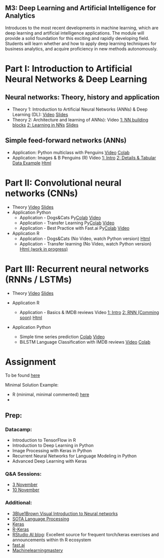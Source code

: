 ## M3: Deep Learning and Artificial Intelligence for Analytics
Introduces to the most recent developments in machine learning, which are deep learning and artificial intelligence applications. The module will provide a solid foundation for this exciting and rapidly developing field. Students will learn whether and how to apply deep learning techniques for business analytics, and acquire proficiency in new methods autonomously.

# Part I: Introduction to Artificial Neural Networks & Deep Learning

## Neural networks: Theory, history and application

* Theory 1: Introduction to Artificial Neural Networks (ANNs) & Deep Learning (DL): [Video](https://www.loom.com/share/418cea49ec694fe4b42e99088bfdbb84) [Slides](https://sds-aau.github.io/SDS-master/M3/notebooks/ANN_intro.html) 
* Theory 2: Architecture and learning of ANNs): Video [1: NN building blocks](https://www.loom.com/share/9e3f85b4a3384fc7afdbae6fb2ed1451) [2: Learning in NNs](https://www.loom.com/share/308fc2d29d6840c19abce61d8f5eec31) [Slides](https://sds-aau.github.io/SDS-master/M3/notebooks/ANN_learning.html) 

## Simple feed-forward networks (ANNs)
* Application: Python multiclass with Penguins [Video](https://www.loom.com/share/cab10cb936294618a43fce5e8e30a51c) [Colab](https://nbviewer.jupyter.org/github/SDS-AAU/SDS-master/blob/master/M3/notebooks/M3_ANN_Python_Intro.ipynb)
* Application: Images & B Penguins (R) Video [1: Intro](https://www.loom.com/share/b84e8e5228034031b0febe40a01f5e22) [2: Details & Tabular Data Example](https://www.loom.com/share/0b4e1a4d456e46388eb2afd30be369fd) [Html](https://sds-aau.github.io/SDS-master/M3/notebooks/ANN_application_R.nb.html)

# Part II:  Convolutional neural networks (CNNs)

* Theory [Video](https://www.loom.com/share/fc90e00255e5492986c0026f2ae8b9c6?sharedAppSource=personal_library) [Slides](https://sds-aau.github.io/SDS-master/M3/slides/cnn/)
* Application Python
   * Application - Dogs&Cats Py[Colab](https://nbviewer.jupyter.org/github/SDS-AAU/SDS-master/blob/master/M3/notebooks/M3_CNN_Intro_Cats%26Dogs.ipynb) [Video](https://www.loom.com/share/a1747302f2d449ae99b6b5ef06a45e37)
   * Application - Transfer Learning Py[Colab](https://nbviewer.jupyter.org/github/SDS-AAU/SDS-master/blob/master/M3/notebooks/CNN_and_transfer_learning.ipynb) [Video](https://www.loom.com/share/4a3a1c3742e14d719b2f8184501d9f5f?sharedAppSource=personal_library)
   * Application - Best Practice with Fast.ai Py[Colab](https://nbviewer.jupyter.org/github/SDS-AAU/SDS-master/blob/master/M3/notebooks/CNN_with_fast_ai.ipynb) [Video](https://www.loom.com/share/593f78200487435a827a039bfaf41310)
* Application R
   * Application - Dogs&Cats (No Video, watch Python version) [Html](https://sds-aau.github.io/SDS-master/M3/notebooks/CNN_application_R.nb.html)
   * Application - Transfer learning (No Video, watch Python version) [Html (work in progress)](https://sds-aau.github.io/SDS-master/M3/notebooks/CNN_application_Transfer_R.nb.html)
# Part III: Recurrent neural networks (RNNs / LSTMs)

* Theory [Video](https://www.loom.com/share/d1b775f28a194fa7a6f6c62d037a9870) [Slides](https://sds-aau.github.io/SDS-master/M3/notebooks/RNN_intro.html)

* Application R
   * Application - Basics & IMDB reviews Video [1: Intro](https://www.loom.com/share/eaf2f07b85ef498fbf7a356ad25e9ee9) [2: RNN (Comming soon)](https://www.loom.com/share/36ac6f7d36fa4c16b6df77dcdb2135b9)  [Html](https://sds-aau.github.io/SDS-master/M3/notebooks/RNN_application_R.nb.html) 
* Application Python
   * Simple time series prediction [Colab](https://nbviewer.jupyter.org/github/SDS-AAU/SDS-2020/blob/master/M3/notebooks/SimpleLSTM_timeseries.ipynb) [Video](https://www.loom.com/share/ac7d5a60b72a4e5d9c7ac03c38aa6401)
   * BiLSTM Language Classification with IMDB reviews [Video](https://www.loom.com/share/ee51f2982a34497eafa5ae77238d72ea) [Colab](https://github.com/SDS-AAU/SDS-master/blob/master/M3/notebooks/bidirectional_lstm_imdb.ipynb)


# Assignment

To be found [here](https://github.com/SDS-AAU/dsba-cbs/tree/master/M3/assignment)

Minimal Solution Example:

* R (minimal, minimal commented) [here](https://sds-aau.github.io/SDS-master/M3/exercises/ANN_workshop.nb.html)
*


## Prep:

### Datacamp:

* Introduction to TensorFlow in R
* Introduction to Deep Learning in Python
* Image Processing with Keras in Python
* Recurrent Neural Networks for Language Modeling in Python
* Advanced Deep Learning with Keras

### Q&A Sessions:
* [3 November](https://cbs.cloud.panopto.eu/Panopto/Pages/Viewer.aspx?id=44149dd0-745f-4135-b538-ac6f0138c708)
* [10 November](https://cbs.cloud.panopto.eu/Panopto/Pages/Viewer.aspx?id=f850a366-ba05-4269-bd88-ac6f010c8a14)

### Additional:

* [3Blue1Brown Visual Introduction to Neural networks](https://www.youtube.com/playlist?list=PLZHQObOWTQDNU6R1_67000Dx_ZCJB-3pi)
* [SOTA Language Processing](https://huggingface.co/)
* [Keras](https://keras.io/)
* [R-Keras](https://keras.rstudio.com/)
* [RStudio AI blog](https://blogs.rstudio.com/ai/): Excellent source for frequent torch/keras exercises and announcements within th R ecosystem
* [fast.ai](https://www.fast.ai/)
* [Machinelearningmastery](https://machinelearningmastery.com/category/deep-learning/)
